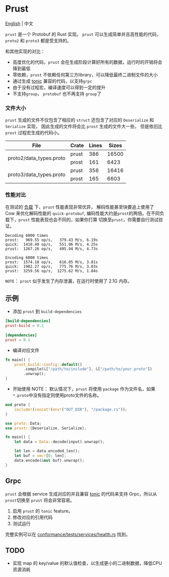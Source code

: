 # Prust

[English](README.md) | 中文

`prust` 是一个 Protobuf 的 Rust 实现。 `prust` 可以生成简单并且高性能的代码， `proto2` 和 `proto3` 都是受支持的。

和其他实现的对比：
- 高度优化的代码，`prust` 会在生成阶段计算好所有的数据，运行时的开销将会降到最低
- 零依赖，`prust` 不依赖任何第三方library，可以降低最终二进制文件的大小
- 通过生成 [tonic](https://github.com/hyperium/tonic) 兼容的代码，以支持`grpc`
- 由于没有过程宏，编译速度可以得到一定的提升
- 不支持`group`， `protobuf` 也不再支持 `group`了

### 文件大小
`prust` 生成的文件不仅包含了相应的 `struct` 还包含了对应的 `Deserialize` 和 `Serialize` 实现，
因此生成的文件将会比 `prost` 生成的文件大一些， 但是依旧比 `prost` 过程宏生成的代码小。 

<table>
    <thead>
        <tr>
            <th> File </th>
            <th> Crate </th>
            <th> Lines </th>
            <th> Sizes </th>
        </tr>
    </thead>
    <tbody>
        <tr>
            <td rowspan=2>proto2/data_types.proto</td>
            <td> prust </td>
            <td> 386 </td>
            <td> 16500 </td>
        </tr>
        <tr>
            <td> prost </td>
            <td> 161 </td>
            <td> 6423 </td>
        </tr>
        <tr>
            <td rowspan=2> proto3/data_types.proto </td>
            <td> prust </td>
            <td> 356 </td>
            <td> 16416 </td>
        </tr>
        <tr>
            <td> prost </td>
            <td> 165 </td>
            <td> 6603 </td>
        </tr>
    </tbody>
</table>

### 性能对比
在测试的 [负载](perf/proto/perf.proto) 下，`prust` 性能表现非常优异，
解码性能甚至快要追上使用了 Cow 来优化解码性能的 `quick-protobuf`, 
编码性能大约是`prost`的两倍。在不同负载下，`prust` 性能表现也会不同的，如果你打算
切换至`prust`，你需要自行测试验证。

```text
Decoding 6000 times
prost:   969.55 op/s,   379.43 M/s, 6.19s
quick:  1410.40 op/s,   551.96 M/s, 4.25s
prust:  1267.26 op/s,   495.94 M/s, 4.73s

Encoding 6000 times
prost:  1574.18 op/s,   616.05 M/s, 3.81s
quick:  1982.27 op/s,   775.76 M/s, 3.03s
prust:  3259.56 op/s,  1275.62 M/s, 1.84s
```

`NOTE`： `prost` 似乎发生了内存泄漏，在运行时使用了 2.1G 内存。

## 示例
- 添加 `prust` 到 `build-dependencies`
```toml
[build-dependencies]
prust-build = 0.1
 
[dependencies]
prust = 0.1
```

- 编译对应文件
```rust
fn main() {
    prust_build::Config::default()
        .compile(&["/path/to/include"], &["/path/to/your.proto"])
        .unwrap();
}
```

- 开始使用
NOTE： 默认情况下，`prust` 将使用 `package` 作为文件名，如果`*.proto`中没有指定则使用proto文件的名称。
```rust
mod proto {
    include!(concat!(env!("OUT_DIR"), "/package.rs"));
}

use proto::Data;
use prust::{Deserialize, Serialize};

fn main() {
    let data = Data::decode(input).unwrap();

    let len = data.encoded_len();
    let buf = vec![0; len];
    data.encode(&mut buf).unwrap();
}
```

## Grpc
`prust` 会根据 service 生成对应的并且兼容 [tonic](https://github.com/hyperium/tonic) 的代码来支持 Grpc，所以从`prost`切换至
`prust` 将会非常容易。
1. 启用 `prust` 的 `tonic` feature。
2. 修改对应的引用代码
3. 测试运行

完整实例可以在 [conformance/tests/services/health.rs](conformance/tests/services/health.rs) 找到。

## TODO
- 实现 map 的 key/value 的默认值检查，以生成更小的二进制数据，降低CPU资源消耗
